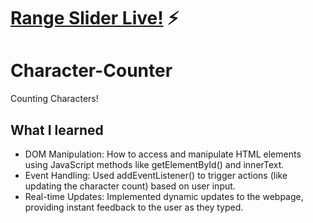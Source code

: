 # <a href="https://character-counting.netlify.app">Range Slider Live!</a> ⚡️

# Character-Counter
Counting Characters!

## What I learned

- DOM Manipulation: How to access and manipulate HTML elements using JavaScript methods like getElementById() and innerText.
- Event Handling: Used addEventListener() to trigger actions (like updating the character count) based on user input.
- Real-time Updates: Implemented dynamic updates to the webpage, providing instant feedback to the user as they typed.

